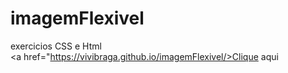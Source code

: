 # imagemFlexivel
exercicios CSS e Html
<br/>
<a href="https://vivibraga.github.io/imagemFlexivel/>Clique aqui</a>
